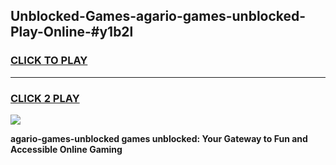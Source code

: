 
## Unblocked-Games-agario-games-unblocked-Play-Online-#y1b2l
<h3>
<a href="https://premium.freeplayer.one?title=agario-games-unblocked&ref=27F">CLICK TO PLAY</a></h3>
<hr>

<h3>
<a href="https://premium.freeplayer.one?title=agario-games-unblocked&ref=27F">CLICK 2 PLAY</a>
  
</h3>

<a href="https://premium.freeplayer.one?title=agario-games-unblocked&ref=27F"><img src="https://clearcache.store/games.png"></a>


**agario-games-unblocked games unblocked: Your Gateway to Fun and Accessible Online Gaming**
